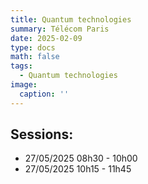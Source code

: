 ```yaml
---
title: Quantum technologies
summary: Télécom Paris
date: 2025-02-09
type: docs
math: false
tags:
  - Quantum technologies
image:
  caption: ''
---
```


## Sessions:

- 27/05/2025 08h30 - 10h00
- 27/05/2025 10h15 - 11h45